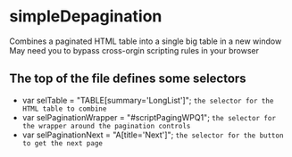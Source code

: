 # simpleDepagination
Combines a paginated HTML table into a single big table in a new window
May need you to bypass cross-orgin scripting rules in your browser

## The top of the file defines some selectors
- var selTable = "TABLE[summary='LongList']"; `the selector for the HTML table to combine`
- var selPaginationWrapper = "#scriptPagingWPQ1"; `the selector for the wrapper around the pagination controls`
- var selPaginationNext = "A[title='Next']"; `the selector for the button to get the next page`
